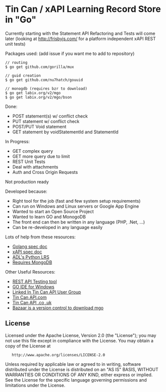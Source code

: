 Tin Can / xAPI Learning Record Store in "Go"
=============================================

Currently starting with the Statement API
Refactoring and Tests will come later (looking at http://frisbyjs.com/ for a platform independent xAPI REST unit tests)

Packages used: (add issue if you want me to add to repository)
```
// routing
$ go get github.com/gorilla/mux

// guid creation
$ go get github.com/nu7hatch/gouuid

// monogdb (requires bzr to download)
$ go get labix.org/v2/mgo
$ go get labix.org/v2/mgo/bson
```
Done:
* POST statement(s) w/ conflict check
* PUT statement w/ conflict check
* POST/PUT Void statement
* GET statement by voidStatementId and StatementId

In Progress:
* GET complex query
* GET more query due to limit
* REST Unit Tests
* Deal with attachments
* Auth and Cross Origin Requests

Not production ready

Developed because:
* Right tool for the job (fast and few system setup requirements)
* Can run on Windows and Linux servers or Google App Engine
* Wanted to start an Open Source Project
* Wanted to learn GO and MonogoDB
* The front end can then be written in any language (PHP, .Net, ...)
* Can be re-developed in any language easily

Lots of help from these resources:
* [Golang spec doc](http://golang.org/ref/spec)
* [xAPI spec doc](https://github.com/adlnet/xAPI-Spec/blob/master/xAPI.md)
* [ADL's Python LRS](https://github.com/adlnet/ADL_LRS)
* [Requires MongoDB](http://www.mongodb.org/)

Other Useful Resources:
* [REST API Testing tool](http://www.getpostman.com/)
* [GO IDE for Windows](http://www.zeusedit.com/)
* [Linked In Tin Can API User Group](http://www.linkedin.com/groups/Tin-Can-API-User-Group-4525548)
* [Tin Can API.com](http://tincanapi.com/)
* [Tin Can API .co .uk](http://tincanapi.co.uk/)
* [Bazaar is a version control to download mgo](http://bazaar.canonical.com/en/)

## License

   Licensed under the Apache License, Version 2.0 (the "License");
   you may not use this file except in compliance with the License.
   You may obtain a copy of the License at

       http://www.apache.org/licenses/LICENSE-2.0

   Unless required by applicable law or agreed to in writing, software
   distributed under the License is distributed on an "AS IS" BASIS,
   WITHOUT WARRANTIES OR CONDITIONS OF ANY KIND, either express or implied.
   See the License for the specific language governing permissions and
   limitations under the License.
